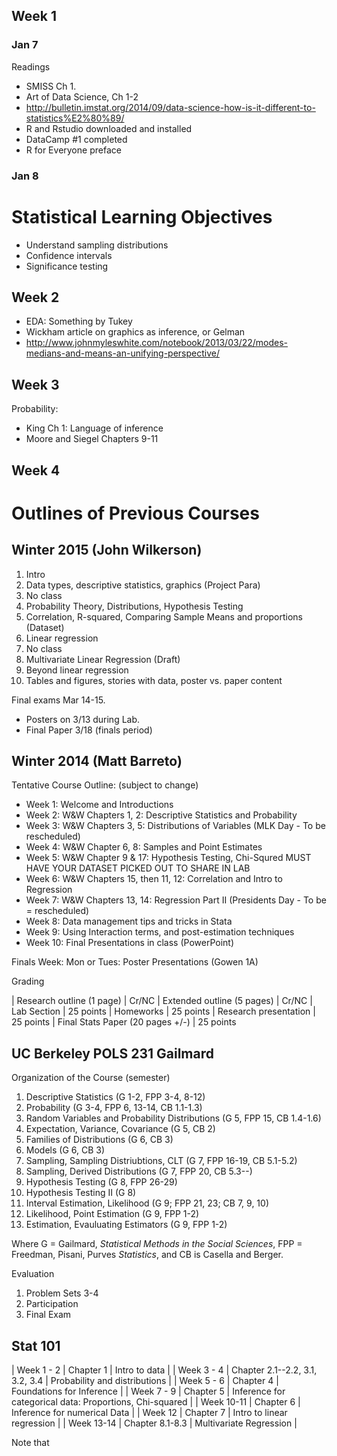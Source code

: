 ## Week 1

### Jan 7

Readings

- SMISS Ch 1. 
- Art of Data Science, Ch 1-2
- http://bulletin.imstat.org/2014/09/data-science-how-is-it-different-to-statistics%E2%80%89/
- R and Rstudio downloaded and installed
- DataCamp #1 completed
- R for Everyone preface

### Jan 8

# Statistical Learning Objectives

- Understand sampling distributions
- Confidence intervals
- Significance testing

## Week 2

- EDA: Something by Tukey
- Wickham article on graphics as inference, or Gelman
- http://www.johnmyleswhite.com/notebook/2013/03/22/modes-medians-and-means-an-unifying-perspective/


## Week 3

Probability:

- King Ch 1: Language of inference
- Moore and Siegel Chapters 9-11


## Week 4

# Outlines of Previous Courses

## Winter 2015 (John Wilkerson)

1. Intro
2. Data types, descriptive statistics, graphics (Project Para)
3. No class
4. Probability Theory, Distributions, Hypothesis Testing
5. Correlation, R-squared, Comparing Sample Means and proportions (Dataset)
6. Linear regression 
7. No class
8. Multivariate Linear Regression (Draft)
9. Beyond linear regression
10. Tables and figures, stories with data, poster vs. paper content 

Final exams Mar 14-15. 

- Posters on 3/13 during Lab.
- Final Paper 3/18 (finals period)


## Winter 2014 (Matt Barreto)

Tentative Course Outline: (subject to change)

- Week 1:	Welcome and Introductions
- Week 2:	W&W Chapters 1, 2:  Descriptive Statistics and Probability
- Week 3: W&W Chapters 3, 5:  Distributions of Variables (MLK Day - To be rescheduled)
- Week 4: W&W Chapter 6, 8:  Samples and Point Estimates
- Week 5:	W&W Chapter 9 & 17:  Hypothesis Testing, Chi-Squred MUST HAVE YOUR DATASET PICKED OUT TO SHARE IN LAB
- Week 6: W&W Chapters 15, then 11, 12:  Correlation and Intro to Regression
- Week 7: W&W Chapters 13, 14:  Regression Part II (Presidents Day - To be = rescheduled)
- Week 8: Data management tips and tricks in Stata
- Week 9: Using Interaction terms, and post-estimation techniques
- Week 10: Final Presentations in class (PowerPoint)

Finals Week: Mon or Tues: Poster Presentations (Gowen 1A)

Grading

| Research outline (1 page)	| Cr/NC
| Extended outline (5 pages) | Cr/NC
| Lab Section  | 25 points
| Homeworks	| 25 points
| Research presentation	| 25 points
| Final Stats Paper (20 pages +/-)	| 25 points

## UC Berkeley POLS 231 Gailmard

Organization of the Course (semester)

1. Descriptive Statistics (G 1-2, FPP 3-4, 8-12)
2. Probability (G 3-4, FPP 6, 13-14, CB 1.1-1.3)
3. Random Variables and Probability Distributions (G 5, FPP 15, CB 1.4-1.6)
4. Expectation, Variance, Covariance (G 5, CB 2)
5. Families of Distributions (G 6, CB 3)
6. Models (G 6, CB 3)
7. Sampling, Sampling Distriubtions, CLT (G 7, FPP 16-19, CB 5.1-5.2)
8. Sampling, Derived Distributions (G 7, FPP 20, CB 5.3--)
9. Hypothesis Testing (G 8, FPP 26-29)
10. Hypothesis Testing II (G 8)
11. Interval Estimation, Likelihood (G 9; FPP 21, 23; CB 7, 9, 10)
12. Likelihood, Point Estimation (G 9, FPP 1-2)
13. Estimation, Evauluating Estimators (G 9, FPP 1-2)

Where G = Gailmard, *Statistical Methods in the Social Sciences*, FPP = Freedman, Pisani, Purves *Statistics*,
and CB is Casella and Berger.

Evaluation

1. Problem Sets 3-4
2. Participation
3. Final Exam

## Stat 101


| Week 1 - 2 | Chapter 1 | Intro to data |
| Week 3 - 4 | Chapter 2.1--2.2, 3.1, 3.2, 3.4 | Probability and distributions |
| Week 5 - 6 | Chapter 4  | Foundations for Inference |
| Week 7 - 9 | Chapter 5 | Inference for categorical data: Proportions, Chi-squared |
| Week 10-11 | Chapter 6 | Inference for numerical Data |
| Week 12 | Chapter 7 | Intro to linear regression |
| Week 13-14 | Chapter 8.1-8.3 | Multivariate Regression |

Note that 


